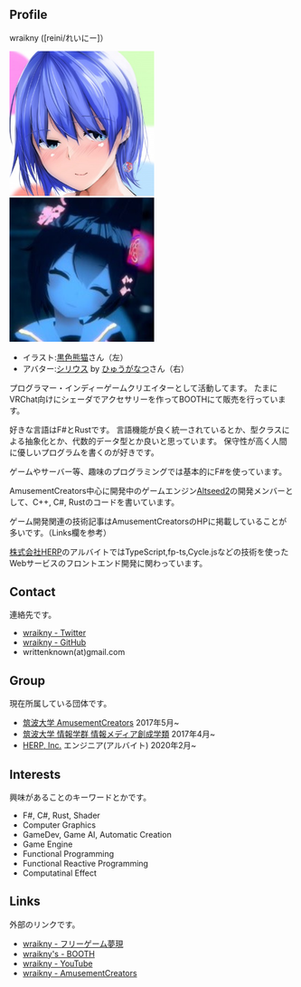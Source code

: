 ## Profile

wraikny ([reini/れいにー]）

<img src="/images/wraikny/wraikny_illustration.jpg" width="256px">
<img src="/images/wraikny/wraikny_vrcphoto_trim.jpg" width="256px">

- イラスト:[黒色熊猫](https://twitter.com/higumasyake)さん（左）
- アバター:[シリウス](https://booth.pm/ja/items/1723127) by [ひゅうがなつ](https://twitter.com/hyuuuuganatu)さん（右）

プログラマー・インディーゲームクリエイターとして活動してます。
たまにVRChat向けにシェーダでアクセサリーを作ってBOOTHにて販売を行っています。

好きな言語はF#とRustです。
言語機能が良く統一されているとか、型クラスによる抽象化とか、代数的データ型とか良いと思っています。
保守性が高く人間に優しいプログラムを書くのが好きです。

ゲームやサーバー等、趣味のプログラミングでは基本的にF#を使っています。

AmusementCreators中心に開発中のゲームエンジン[Altseed2](https://github.com/altseed/altseed2)の開発メンバーとして、C++, C#, Rustのコードを書いています。

ゲーム開発関連の技術記事はAmusementCreatorsのHPに掲載していることが多いです。（Links欄を参考）

[株式会社HERP](https://herp.co.jp/)のアルバイトではTypeScript,fp-ts,Cycle.jsなどの技術を使ったWebサービスのフロントエンド開発に関わっています。

## Contact

連絡先です。

- [wraikny - Twitter](https://twitter.com/wraikny)
- [wraikny - GitHub](https://github.com/wraikny)
- writtenknown(at)gmail.com

## Group

現在所属している団体です。

- [筑波大学 AmusementCreators](https://www.amusement-creators.info) 2017年5月~
- [筑波大学 情報学群 情報メディア創成学類](https://www.mast.tsukuba.ac.jp) 2017年4月~
- [HERP, Inc.](https://herp.co.jp/) エンジニア(アルバイト) 2020年2月~

## Interests

興味があることのキーワードとかです。

- F#, C#, Rust, Shader
- Computer Graphics
- GameDev, Game AI, Automatic Creation
- Game Engine
- Functional Programming
- Functional Reactive Programming
- Computatinal Effect

## Links

外部のリンクです。

- [wraikny - フリーゲーム夢現](https://freegame-mugen.jp/cms/mt-cp.fcgi?__mode=view&blog_id=1&id=4393)
- [wraikny's - BOOTH](https://wraikny.booth.pm)
- [wraikny - YouTube](https://www.youtube.com/channel/UCZ9gPqMn0Vtd0NTIAQtrt2Q)
- [wraikny - AmusementCreators](https://www.amusement-creators.info/authors/wraikny/)